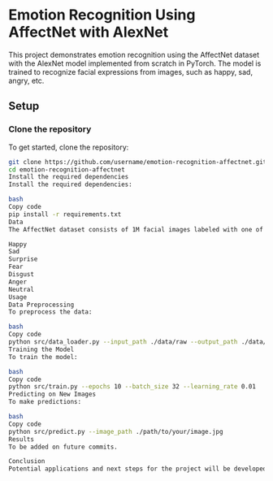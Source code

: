 # Emotion Recognition Using AffectNet with AlexNet

This project demonstrates emotion recognition using the AffectNet dataset with the AlexNet model implemented from scratch in PyTorch. The model is trained to recognize facial expressions from images, such as happy, sad, angry, etc.

## Setup

### Clone the repository

To get started, clone the repository:

```bash
git clone https://github.com/username/emotion-recognition-affectnet.git
cd emotion-recognition-affectnet
Install the required dependencies
Install the required dependencies:

bash
Copy code
pip install -r requirements.txt
Data
The AffectNet dataset consists of 1M facial images labeled with one of the following emotions:

Happy
Sad
Surprise
Fear
Disgust
Anger
Neutral
Usage
Data Preprocessing
To preprocess the data:

bash
Copy code
python src/data_loader.py --input_path ./data/raw --output_path ./data/processed
Training the Model
To train the model:

bash
Copy code
python src/train.py --epochs 10 --batch_size 32 --learning_rate 0.01
Predicting on New Images
To make predictions:

bash
Copy code
python src/predict.py --image_path ./path/to/your/image.jpg
Results
To be added on future commits.

Conclusion
Potential applications and next steps for the project will be developed incrementally.

